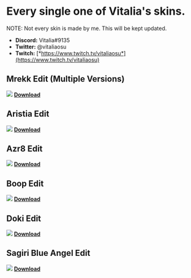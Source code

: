 # **Every single one of Vitalia's skins.**
NOTE: Not every skin is made by me.
This will be kept updated.

- **Discord:** Vitalia#9135
- **Twitter:** @vitaliaosu
- **Twitch:** [*https://www.twitch.tv/vitaliaosu*](https://www.twitch.tv/vitaliaosu)

## Mrekk Edit (Multiple Versions)
![](https://i.imgur.com/xQUOjZP.png)
[**Download**](https://drive.google.com/drive/folders/1s4eCkOPYG3AC2OcZd5bTMNQ7FWiAwSIb?usp=sharing)

## Aristia Edit
![](https://audaciadesign.s-ul.eu/1XS2Ht3l)
[**Download**](https://drive.google.com/file/d/1fMzmVstw1k8szlVTZwrI9W0H-Y2dj5Me/view?usp=drivesdk)

## Azr8 Edit
![](https://audaciadesign.s-ul.eu/WPJqrBmu)
[**Download**](https://drive.google.com/file/d/1D-IudQGx3xGcc7dhKQrnzSRQBh2mXVYA/view?usp=drivesdk)

## Boop Edit
![](https://audaciadesign.s-ul.eu/DVUgAbHo)
[**Download**](https://drive.google.com/file/d/1bQbEllLWRBqE8KmWWQ-OQcjpk8I1HbqK/view?usp=drivesdk)

## Doki Edit
![](https://audaciadesign.s-ul.eu/iCZppN3g)
[**Download**](https://drive.google.com/file/d/1bQbEllLWRBqE8KmWWQ-OQcjpk8I1HbqK/view?usp=drivesdk)

## Sagiri Blue Angel Edit
![](https://audaciadesign.s-ul.eu/fsz7zIIB)
[**Download**](https://drive.google.com/file/d/1G3w_YgUc7BvdmiUGzQ9lkqu_upo4qTkI/view?usp=drivesdk)
